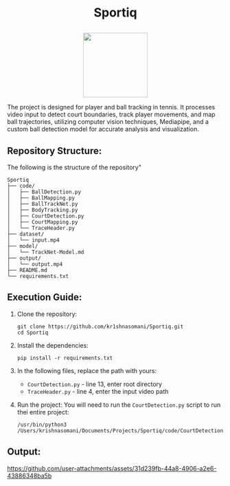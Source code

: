 <h1 align="center">Sportiq</h1>
<p align="center" style="margin-top:30px;">
  <img src="https://github.com/user-attachments/assets/34e9b4e7-a768-4143-b819-fc726dbf96d3" height="150cm"/>
</p>
The project is designed for player and ball tracking in tennis. It processes video input to detect court boundaries, track player movements, and map ball trajectories, utilizing computer vision techniques, Mediapipe, and a custom ball detection model for accurate analysis and visualization.

## Repository Structure:
The following is the structure of the repository"
```
Sportiq
├── code/
│   ├── BallDetection.py
│   ├── BallMapping.py
│   ├── BallTrackNet.py
│   ├── BodyTracking.py
│   ├── CourtDetection.py
│   ├── CourtMapping.py
│   └── TraceHeader.py
├── dataset/
│   └── input.mp4
├── model/
│   └── TrackNet-Model.md
├── output/
│   └── output.mp4
├── README.md
└── requirements.txt
```

## Execution Guide:
1. Clone the repository:
   ```
   git clone https://github.com/kr1shnasomani/Sportiq.git
   cd Sportiq
   ```
   
2. Install the dependencies:
   ```
   pip install -r requirements.txt
   ```

3. In the following files, replace the path with yours:
   - `CourtDetection.py` - line 13, enter root directory
   - `TraceHeader.py` - line 4, enter the input video path

4. Run the project:
   You will need to run the `CourtDetection.py` script to run thei entire project:
   ```
   /usr/bin/python3 /Users/krishnasomani/Documents/Projects/Sportiq/code/CourtDetection.py
   ```

## Output:

https://github.com/user-attachments/assets/31d239fb-44a8-4906-a2e6-43886348ba5b
